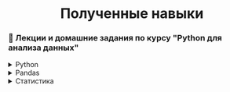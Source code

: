 <h1 align="center">Полученные навыки</h1>



<!-- Лекции и домашние задания по курсу "Python для анализа данных" -->
### :scroll: Лекции и домашние задания по курсу "Python для анализа данных"

<details>
  <summary>Python</summary>
  
  <ol>
    <li><a href="https://github.com/romanshalimov/study_netology_python_for_analytics/blob/main/1.1_LEC_python.ipynb">Условные конструкции</a></li>
    <ul>
    <li><a href="https://github.com/romanshalimov/pyda_homework/blob/main/1.1_HW_python_basics.ipynb">Домашнее задание</a></li>
    </ul>
    <li><a href="https://github.com/romanshalimov/study_netology_python_for_analytics/blob/main/1.2_LEC_regular_expressions.ipynb">Регулярные выражения</a></li>
    <ul>
    <li><a href="https://github.com/romanshalimov/pyda_homework/blob/main/1.2_HW_datatypes_cycles_1.ipynb">Домашнее задание</a></li>
    </ul>
    <li><a href="https://github.com/romanshalimov/study_netology_python_for_analytics/blob/main/1.3_LEC_search_for_groups_in_VK.ipynb">Поиск групп в ВК. Подсчёт лайков, репостов и их фильтрация. List и dict comprehension</a></li>
    <ul>
    <li><a href="https://github.com/romanshalimov/pyda_homework/blob/main/1.3_HW_datatypes_cycles_2.ipynb">Домашнее задание</a></li>
    </ul>
    <li><a href="https://github.com/romanshalimov/study_netology_python_for_analytics/blob/main/1.4_LEC_functions.ipynb">Функции. Args and Kwargs. Lambda-функции, итераторы, map, filter.</a></li>
    <ul>
    <li><a href="https://github.com/romanshalimov/pyda_homework/blob/main/1.4_HW_functions.ipynb">Домашнее задание</a></li>
    </ul>
    <li><a href="https://github.com/romanshalimov/study_netology_python_for_analytics/blob/main/1.5._LEC_read_files.ipynb">Чтение файлов. Кодировки. Конструкция .strip().split(','). Контекстный менеджер. Чтение списков и словарей из файла. Модуль pickle и запись объекта сразу в файл, как поток байтов.</a></li>
    <ul>
    <li><a href="https://github.com/romanshalimov/pyda_homework/blob/main/1.5_HW_file_system.ipynb">Домашнее задание</a></li>
    </ul>
    <li><a href="https://github.com/romanshalimov/study_netology_python_for_analytics/blob/main/1.6_LEC_exceptions_and_errors.ipynb">Исключения и ошибки. Как сделать, чтобы цикл с расчётом не падал каждый раз. Замечания про try-except. Даты.</a></li>
    <ul>
    <li><a href="https://github.com/romanshalimov/pyda_homework/blob/main/1.6_HW_exceptions_and_errors.ipynb">Домашнее задание</a></li>
    </ul>
    <li><a href="https://github.com/romanshalimov/study_netology_python_for_analytics/blob/main/1.7_LEC_classes_and_Yandex.Metrica.ipynb">Классы. Демо-счетчик Яндекс.Метрики.</a></li>
    <ul>
    <li><a href="https://github.com/romanshalimov/pyda_homework/tree/main/1.7_HW_classes_currencies_CB">Домашнее задание</a></li>
    </ul>
    <li><a href="https://github.com/romanshalimov/pyda_homework/tree/main/1.8_laboratory_work">Лабораторная работа</a></li>
  </ol>
</details>
    
    
<details>
  <summary>Pandas</summary>
  <ol>
    <li><a href="https://github.com/romanshalimov/study_netology_python_for_analytics/blob/main/2.1_LEC_numpy_and_Word2vec.ipynb">Библиотека Numpy. Метрики схожести текстов (расстояние Хемминга - число различающихся символов у строк одинакового размера). Расстояние Левенштейна. Библиотека векторного представления слов Word2vec.</a></li>
    <ul>
    <li><a href="https://github.com/romanshalimov/pyda_homework/blob/main/2.1_HW_numpy.ipynb">Домашнее задание</a></li>
    </ul>
    <li><a href="https://github.com/romanshalimov/study_netology_python_for_analytics/blob/main/2.2.1_LEC_clickhouse_and_Docker_desktop.ipynb">Где собирать логи. Ставим Docker desktop. Устанавливаем образ Clickhouse. Запись данных Pandahouse</a></li>
    <ul>
    <li><a href="https://github.com/romanshalimov/pyda_homework/blob/main/2.2_HW_pandas_basics.ipynb">Домашнее задание</a></li>
    </ul>
    <li><a href="https://github.com/romanshalimov/study_netology_python_for_analytics/blob/main/2.2.2_LEC_pandas_and_BeautifulSoup.ipynb">Pandas. Логические условия. Забор данных с сайта BeautifulSoup. Отдельный столбец (тип Series). Сортировка. Inplace. </a></li>
    <ul>
    <li><a href="https://github.com/romanshalimov/pyda_homework/blob/main/2.2_HW_pandas_basics.ipynb">Домашнее задание</a></li>
    </ul>
    <li><a href="https://github.com/romanshalimov/study_netology_python_for_analytics/blob/main/2.2.3_LEC_selenium_authorization.ipynb">Автоматизация авторизации с помощью библиотеки Selenium.</a></li>
    <ul>
    <li><a href="https://github.com/romanshalimov/pyda_homework/blob/main/2.2_HW_pandas_basics.ipynb">Домашнее задание</a></li>
    </ul>
    <li><a href="https://github.com/romanshalimov/study_netology_python_for_analytics/blob/main/2.3_LEC_pandas_apply_examples.ipynb">Создание столбцов на ходу. Группировки и оконные функции. Группировки с пустыми значениями.</a></li>
    <ul>
    <li><a href="https://github.com/romanshalimov/pyda_homework/blob/main/2.3%20_HW_pandas_functions.ipynb">Домашнее задание</a></li>
    </ul>
    <li><a href="https://github.com/romanshalimov/study_netology_python_for_analytics/blob/main/2.4_LEC_SQL_joins.ipynb">Сводные таблицы. Объединение датафреймов по разным столбцам. Объединение нескольких датафреймов. Задача про LEFT JOIN. CROSS JOIN. Задачка с собеседований. Подвохи: дубликаты, ошибочное объединение. Запись датафрейма в базу данных. Чтение из базы. Построчная обработка.</a></li>
    <ul>
    <li><a href="https://github.com/romanshalimov/pyda_homework/blob/main/2.4_HW_pandas_advanced.ipynb">Домашнее задание</a></li>
    </ul>
    <li><a href="https://github.com/romanshalimov/pyda_homework/blob/main/2.5_LEC_web_scraping_BS4.ipynb">Парсинг сайта. Алгоритм экспоненциальной задержки.</a></li>
    <ul>
    <li><a href="https://github.com/romanshalimov/pyda_homework/blob/main/2.5_HW_web_scraping_BS4.ipynb">Домашнее задание</a></li>
    </ul>
  </ol>
</details>
<details>
  <summary>Статистика</summary>
  <ol>
      <li><a href="https://github.com/romanshalimov/pyda_homework/blob/main/3.1_LEC_basic_statistics.ipynb">Базовые понятия статистики</a></li>
    <ul>
    <li><a href="https://github.com/romanshalimov/pyda_homework/blob/main/3.1_LEC_basic_statistics.ipynb">Домашнее задание</a></li>
    </ul>
    <li><a href="https://github.com/romanshalimov/pyda_homework/blob/main/3.2_LEC_visualisation.ipynb">Библиотеки по визуализации данных</a></li>
    <ul>
    <li><a href="https://github.com/romanshalimov/pyda_homework/blob/main/3.2_HW_visualisation.ipynb">Домашнее задание</a></li>
    </ul>
    <li><a href="https://github.com/romanshalimov/pyda_homework/blob/main/3.3_LEC_random.ipynb">Теория вероятностей</a></li>
    <ul>
    <li><a href="https://github.com/romanshalimov/pyda_homework/blob/main/3.3_HW_random_events.ipynb">Домашнее задание</a></li>
    </ul>
    <li><a href="https://github.com/romanshalimov/pyda_homework/blob/main/3.4_LEC_correlation.ipynb">Корреляционный анализ и линейная регрессия</a></li>
    <ul>
    <li><a href="https://github.com/romanshalimov/pyda_homework/blob/main/3.4_HW_correlation.ipynb">Домашнее задание</a></li>
    </ul>
  </ol>
</details>
